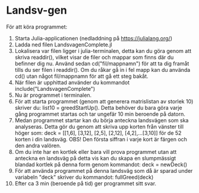 # Landsv-gen
För att köra programmet:
1. Starta Julia-applicationen (nedladdning på https://julialang.org/)
2. Ladda ned filen LandsvagenComplete.jl
3. Lokalisera var filen ligger i julia-terminalen, detta kan du göra genom att skriva readdir(), vilket visar de filer och mappar som finns där du befinner dig nu. Använd sedan cd("fil/mappnamn") för att ta dig framåt tills du ser filen i readdir(). Om du råkar gå in i fel mapp kan du använda cd() utan något fil/mappnamn för att gå ett steg bakåt.
4. När filen är upphittad använder du kommandot include("LandsvagenComplete")
5. Nu är programmet i terminalen.
6. För att starta programmet (genom att generera matrislistan av storlek 10) skriver du: list10 = greedStartUp(). Detta behöver du bara göra varje gång programmet startas och tar ungefär 10 min beroende på datorn.
7. Medan programmet startar kan du börja anteckna landsvägen som ska analyseras. Detta gör du genom att skriva upp korten från vänster till höger som: deck = [[1,6], [3,12], [2,5], [2,12], [4,2],...[3,10]] för de 52 korten i din landsväg. OBS! Den första siffran i varje kort är färgen och den andra valören.
8. Om du inte har en kortlek eller bara vill prova programmet utan att anteckna en landsväg på detta vis kan du skapa en slumpmässigt blandad kortlek på denna form genom kommandot: deck = newDeck()
9. För att använda programmet på denna landsväg som då är sparad under variabeln "deck" skriver du kommandot: fullGreed(deck)
10. Efter ca 3 min (beroende på tid) ger programmet sitt svar.
